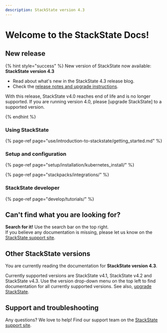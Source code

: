 ```yaml
---
description: StackState version 4.3
---
```


# Welcome to the StackState Docs!

## New release

{% hint style="success" %}
New version of StackState now available: **StackState version 4.3**

* Read about what's new in the StackState 4.3 release blog.
* Check the [release notes and upgrade instructions](/setup/upgrade-stackstate/README.md).

With this release, StackState v4.0 reaches end of life and is no longer supported. If you are running version 4.0, please [upgrade StackState] to a supported version. 

{% endhint %}

### Using StackState

{% page-ref page="use/introduction-to-stackstate/getting\_started.md" %}

### Setup and configuration

{% page-ref page="setup/installation/kubernetes\_install/" %}

{% page-ref page="stackpacks/integrations/" %}

### StackState developer 

{% page-ref page="develop/tutorials/" %}

## Can't find what you are looking for?

**Search for it!** Use the search bar on the top right.  
If you believe any documentation is missing, please let us know on the [StackState support site](http://support.stackstate.com/).

## Other StackState versions

You are currently reading the documentation for **StackState version 4.3**.

Currently supported versions are StackState v4.1, StackState v4.2 and StackState v4.3. Use the version drop-down menu on the top left to find documentation for all currently supported versions. See also, [upgrade StackState](setup/upgrade-stackstate/steps-to-upgrade.md).

## Support and troubleshooting

Any questions? We love to help! Find our support team on the [StackState support site](http://support.stackstate.com/).

